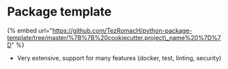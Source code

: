 # Package template

{% embed url="https://github.com/TezRomacH/python-package-template/tree/master/%7B%7B%20cookiecutter.project\_name%20%7D%7D" %}

* Very extensive, support for many features \(docker, test, linting, security\)  

